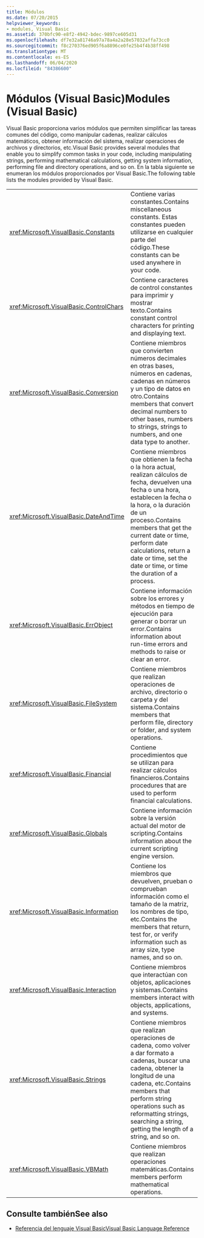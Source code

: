 ```yaml
---
title: Módulos
ms.date: 07/20/2015
helpviewer_keywords:
- modules, Visual Basic
ms.assetid: 370bfc90-e8f2-4942-bdec-9897ce605d31
ms.openlocfilehash: df7e32a81746a97a78a4a2a28e57032affa73cc0
ms.sourcegitcommit: f8c270376ed905f6a8896ce0fe25b4f4b38ff498
ms.translationtype: MT
ms.contentlocale: es-ES
ms.lasthandoff: 06/04/2020
ms.locfileid: "84386600"
---
```

# <a name="modules-visual-basic"></a><span data-ttu-id="24d93-102">Módulos (Visual Basic)</span><span class="sxs-lookup"><span data-stu-id="24d93-102">Modules (Visual Basic)</span></span>

<span data-ttu-id="24d93-103">Visual Basic proporciona varios módulos que permiten simplificar las tareas comunes del código, como manipular cadenas, realizar cálculos matemáticos, obtener información del sistema, realizar operaciones de archivos y directorios, etc.</span><span class="sxs-lookup"><span data-stu-id="24d93-103">Visual Basic provides several modules that enable you to simplify common tasks in your code, including manipulating strings, performing mathematical calculations, getting system information, performing file and directory operations, and so on.</span></span> <span data-ttu-id="24d93-104">En la tabla siguiente se enumeran los módulos proporcionados por Visual Basic.</span><span class="sxs-lookup"><span data-stu-id="24d93-104">The following table lists the modules provided by Visual Basic.</span></span>  
  
|||  
|---|---|  
|<xref:Microsoft.VisualBasic.Constants>|<span data-ttu-id="24d93-105">Contiene varias constantes.</span><span class="sxs-lookup"><span data-stu-id="24d93-105">Contains miscellaneous constants.</span></span> <span data-ttu-id="24d93-106">Estas constantes pueden utilizarse en cualquier parte del código.</span><span class="sxs-lookup"><span data-stu-id="24d93-106">These constants can be used anywhere in your code.</span></span>|  
|<xref:Microsoft.VisualBasic.ControlChars>|<span data-ttu-id="24d93-107">Contiene caracteres de control constantes para imprimir y mostrar texto.</span><span class="sxs-lookup"><span data-stu-id="24d93-107">Contains constant control characters for printing and displaying text.</span></span>|  
|<xref:Microsoft.VisualBasic.Conversion>|<span data-ttu-id="24d93-108">Contiene miembros que convierten números decimales en otras bases, números en cadenas, cadenas en números y un tipo de datos en otro.</span><span class="sxs-lookup"><span data-stu-id="24d93-108">Contains members that convert decimal numbers to other bases, numbers to strings, strings to numbers, and one data type to another.</span></span>|  
|<xref:Microsoft.VisualBasic.DateAndTime>|<span data-ttu-id="24d93-109">Contiene miembros que obtienen la fecha o la hora actual, realizan cálculos de fecha, devuelven una fecha o una hora, establecen la fecha o la hora, o la duración de un proceso.</span><span class="sxs-lookup"><span data-stu-id="24d93-109">Contains members that get the current date or time, perform date calculations, return a date or time, set the date or time, or time the duration of a process.</span></span>|  
|<xref:Microsoft.VisualBasic.ErrObject>|<span data-ttu-id="24d93-110">Contiene información sobre los errores y métodos en tiempo de ejecución para generar o borrar un error.</span><span class="sxs-lookup"><span data-stu-id="24d93-110">Contains information about run-time errors and methods to raise or clear an error.</span></span>|  
|<xref:Microsoft.VisualBasic.FileSystem>|<span data-ttu-id="24d93-111">Contiene miembros que realizan operaciones de archivo, directorio o carpeta y del sistema.</span><span class="sxs-lookup"><span data-stu-id="24d93-111">Contains members that perform file, directory or folder, and system operations.</span></span>|  
|<xref:Microsoft.VisualBasic.Financial>|<span data-ttu-id="24d93-112">Contiene procedimientos que se utilizan para realizar cálculos financieros.</span><span class="sxs-lookup"><span data-stu-id="24d93-112">Contains procedures that are used to perform financial calculations.</span></span>|  
|<xref:Microsoft.VisualBasic.Globals>|<span data-ttu-id="24d93-113">Contiene información sobre la versión actual del motor de scripting.</span><span class="sxs-lookup"><span data-stu-id="24d93-113">Contains information about the current scripting engine version.</span></span>|  
|<xref:Microsoft.VisualBasic.Information>|<span data-ttu-id="24d93-114">Contiene los miembros que devuelven, prueban o comprueban información como el tamaño de la matriz, los nombres de tipo, etc.</span><span class="sxs-lookup"><span data-stu-id="24d93-114">Contains the members that return, test for, or verify information such as array size, type names, and so on.</span></span>|  
|<xref:Microsoft.VisualBasic.Interaction>|<span data-ttu-id="24d93-115">Contiene miembros que interactúan con objetos, aplicaciones y sistemas.</span><span class="sxs-lookup"><span data-stu-id="24d93-115">Contains members interact with objects, applications, and systems.</span></span>|  
|<xref:Microsoft.VisualBasic.Strings>|<span data-ttu-id="24d93-116">Contiene miembros que realizan operaciones de cadena, como volver a dar formato a cadenas, buscar una cadena, obtener la longitud de una cadena, etc.</span><span class="sxs-lookup"><span data-stu-id="24d93-116">Contains members that perform string operations such as reformatting strings, searching a string, getting the length of a string, and so on.</span></span>|  
|<xref:Microsoft.VisualBasic.VBMath>|<span data-ttu-id="24d93-117">Contiene miembros que realizan operaciones matemáticas.</span><span class="sxs-lookup"><span data-stu-id="24d93-117">Contains members perform mathematical operations.</span></span>|  
  
## <a name="see-also"></a><span data-ttu-id="24d93-118">Consulte también</span><span class="sxs-lookup"><span data-stu-id="24d93-118">See also</span></span>

- [<span data-ttu-id="24d93-119">Referencia del lenguaje Visual Basic</span><span class="sxs-lookup"><span data-stu-id="24d93-119">Visual Basic Language Reference</span></span>](index.md)
